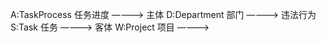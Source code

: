 A:TaskProcess  任务进度    ————> 主体
D:Department   部门        ————> 违法行为
S:Task         任务        ————> 客体
W:Project      项目        ————> 